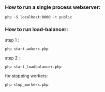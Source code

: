 ### How to run a single process webserver:

~~~
php -S localhost:8000 -t public
~~~



### How to run load-balancer:

step 1 :

~~~
php start_wokers.php
~~~

step 2 : 
~~~
php start_loadbalancer.php
~~~


for stopping workers: 
~~~
php stop_workers.php
~~~
